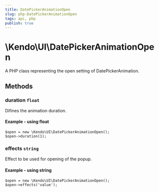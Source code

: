```yaml
---
title: DatePickerAnimationOpen
slug: php-DatePickerAnimationOpen
tags: api, php
publish: true
---
```


# \Kendo\UI\DatePickerAnimationOpen

A PHP class representing the open setting of DatePickerAnimation.


## Methods

### duration `float`

Difines the animation duration.


#### Example - using float
    $open = new \Kendo\UI\DatePickerAnimationOpen();
    $open->duration(1);

### effects `string`

Effect to be used for opening of the popup.


#### Example - using string
    $open = new \Kendo\UI\DatePickerAnimationOpen();
    $open->effects('value');

